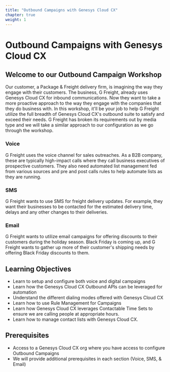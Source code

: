 ```yaml
---
title: "Outbound Campaigns with Genesys Cloud CX"
chapter: true
weight: 1
---
```


# Outbound Campaigns with Genesys Cloud CX

## Welcome to our Outbound Campaign Workshop
Our customer, a Package & Freight delivery firm, is imagining the way they engage with their customers. The business, G Freight, already uses Genesys Cloud CX for inbound communications. Now they want to take a more proactive approach to the way they engage with the companies that they do business with. In this workshop, it'll be your job to help G Freight utilize the full breadth of Genesys Cloud CX's outbound suite to satisfy and exceed their needs. G Freight has broken its requirements out by media type and we will take a similar approach to our configuration as we go through the workshop. 

### Voice
G Freight uses the voice channel for sales outreaches. As a B2B company, these are typically high-impact calls where they call business executives of prospective customers. They also need automated list management fed from various sources and pre and post calls rules to help automate lists as they are running.

### SMS
G Freight wants to use SMS for freight delivery updates. For example, they want their businesses to be contacted for the estimated delivery time, delays and any other changes to their deliveries.

### Email
G Freight wants to utilize email campaigns for offering discounts to their customers during the holiday season. Black Friday is coming up, and G Freight wants to gather up more of their customer's shipping needs by offering Black Friday discounts to them.

## Learning Objectives
- Learn to setup and configure both voice and digital campaigns
- Learn how the Genesys Cloud CX Outbound APIs can be leveraged for automation 
- Understand the different dialing modes offered with Genesys Cloud CX
- Learn how to use Rule Management for Campaigns
- Learn how Genesys Cloud CX leverages Contactable Time Sets to ensure we are calling people at appropriate hours.
- Learn how to manage contact lists with Genesys Cloud CX.

## Prerequisites
- Access to a Genesys Cloud CX org where you have access to configure Outbound Campaigns
- We will provide additional prerequisites in each section (Voice, SMS, & Email)
